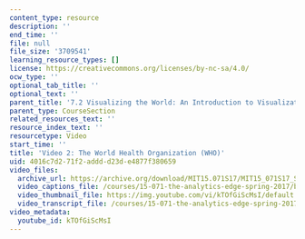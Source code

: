 ```yaml
---
content_type: resource
description: ''
end_time: ''
file: null
file_size: '3709541'
learning_resource_types: []
license: https://creativecommons.org/licenses/by-nc-sa/4.0/
ocw_type: ''
optional_tab_title: ''
optional_text: ''
parent_title: '7.2 Visualizing the World: An Introduction to Visualization'
parent_type: CourseSection
related_resources_text: ''
resource_index_text: ''
resourcetype: Video
start_time: ''
title: 'Video 2: The World Health Organization (WHO)'
uid: 4016c7d2-71f2-addd-d23d-e4877f380659
video_files:
  archive_url: https://archive.org/download/MIT15.071S17/MIT15_071S17_Session_7.2.03_300k.mp4
  video_captions_file: /courses/15-071-the-analytics-edge-spring-2017/b0391f59de525502a81ee4a6fcf7b820_kTOfGiScMsI.vtt
  video_thumbnail_file: https://img.youtube.com/vi/kTOfGiScMsI/default.jpg
  video_transcript_file: /courses/15-071-the-analytics-edge-spring-2017/cb787aa0805716c4e83f2fd1eae86a44_kTOfGiScMsI.pdf
video_metadata:
  youtube_id: kTOfGiScMsI
---
```

